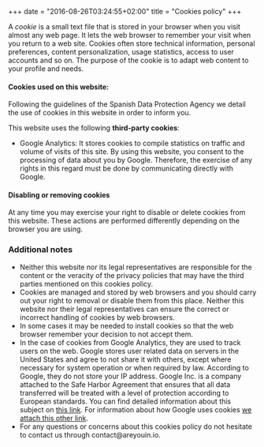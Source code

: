 +++
date = "2016-08-26T03:24:55+02:00"
title = "Cookies policy"
+++
<div class="legal-info">
  <p>A <em>cookie</em> is a small text file that is stored in your browser when you visit almost any web page. It lets the web browser to remember your visit when you return to a web site. Cookies often store technical information, personal preferences, content personalization, usage statistics, access to user accounts and so on. The purpose of the cookie is to adapt web content to your profile and needs.</p>
  <h4>Cookies used on this website:</h4>
  <p>Following the guidelines of the Spanish Data Protection Agency we detail the use of cookies in this website in order to inform you.</p>
  <p>This website uses the following <strong>third-party cookies</strong>:</p>
  <ul>
    <li>Google Analytics: It stores cookies to compile statistics on traffic and volume of visits of this site. By using this website, you consent to the processing of data about you by Google. Therefore, the exercise of any rights in this regard must be done by communicating directly with Google.</li>
  </ul>
  <h4>Disabling or removing cookies</h4>
  <p>At any time you may exercise your right to disable or delete cookies from this website. These actions are performed differently depending on the browser you are using.</p>
</div>

<div class="legal-info">
  <h3><strong>Additional notes</strong></h3>
  <ul>
    <li>Neither this website nor its legal representatives are responsible for the content or the veracity of the privacy policies that may have the third parties mentioned on this cookies policy.</li>
    <li>Cookies are managed and stored by web browsers and you should carry out your right to removal or disable them from this place. Neither this website nor their legal representatives can ensure the correct or incorrect handling of cookies by web browsers.</li>
    <li>In some cases it may be needed to install cookies so that the web browser remember your decision to not accept them.</li>
    <li>In the case of cookies from Google Analytics, they are used to track users on the web. Google stores user related data on servers in the United States and agree to not share it with others, except where necessary for system operation or when required by law. According to Google, they do not store your IP address. Google Inc. is a company attached to the Safe Harbor Agreement that ensures that all data transferred will be treated with a level of protection according to European standards. You can find detailed information about this subject on <a href="http://safeharbor.export.gov/companyinfo.aspx?id=16626" target="_blank" rel="nofollow">this link</a>. For information about how Google uses cookies <a href="https://developers.google.com/analytics/devguides/collection/analyticsjs/cookie-usage?hl=es&amp;csw=1" target="_blank" rel="nofollow">we attach this other link</a>.
    </li>
    <li>For any questions or concerns about this cookies policy do not hesitate to contact us through contact@areyouin.io.</li>
  </ul>
</div>
